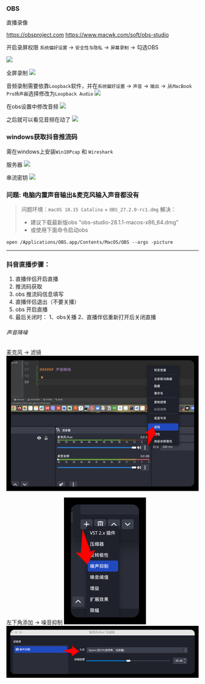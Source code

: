 ### OBS

直播录像

https://obsproject.com
https://www.macwk.com/soft/obs-studio

开启录屏权限
`系统偏好设置` -> `安全性与隐私` -> `屏幕录制` -> 勾选OBS

![](images/mac-obs-screen-permission.png)

全屏录制
![](images/mac-obs-screen.png)

音频录制需要依靠`Loopback`软件，并在`系统偏好设置` -> `声音` -> `输出` -> 从`MacBook Pro扬声器`选择修改为`Loopback Audio`
![](images/mac-voice-loopback.png)

在obs设置中修改音频
![](images/obs-voice.png)

之后就可以看见音频在动了
![](images/obs-interface.png)

### windows获取抖音推流码

需在windows上安装`Win10Pcap` 和 `Wireshark`

服务器
![](images/rtmpt-01.png)

串流密钥
![](images/rtmpt-02.png)

### 问题: 电脑内置声音输出&麦克风输入声音都没有

> 问题环境：`macOS 10.15 Catalina` +  `OBS_27.2.0-rc1.dmg`
> 解决：
>   - 建议下载最新版obs  "obs-studio-28.1.1-macos-x86_64.dmg"
>   - 或使用下面命令启动obs

```shell
open /Applications/OBS.app/Contents/MacOS/OBS --args -picture
```

--- 

### 抖音直播步骤：

1. 直播伴侣开启直播
2. 推流码获取
3. obs 推流码信息填写
4. 直播伴侣退出（不要关播）
5. obs 开启直播
6. 最后关闭时： 1、obs关播 2、直播伴侣重新打开后关闭直播

###### 声音降噪

麦克风 -> 滤镜
![](./images/18-OBS-1712773039260.png)

左下角添加 -> 噪音抑制
![](./images/18-OBS-1712773059723.png)
![](./images/18-OBS-1712773082672.png)
